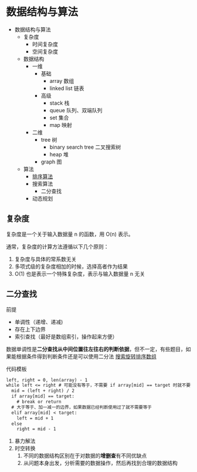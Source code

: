 # 数据结构与算法

- 数据结构与算法
  - 复杂度
    - 时间复杂度
    - 空间复杂度
  - 数据结构
    - 一维
      - 基础
        - array 数组
        - linked list 链表
      - 高级
        - stack 栈
        - queue 队列、双端队列
        - set 集合
        - map 映射
    - 二维
      - tree 树
        - binary search tree 二叉搜索树
        - heap 堆
      - graph 图
  - 算法
    - [排序算法](./排序算法.md)
    - 搜索算法
      - 二分查找
    - 动态规划

## 复杂度

复杂度是一个关于输入数据量 n 的函数，用 O(n) 表示。

通常，复杂度的计算方法遵循以下几个原则：

1. 复杂度与具体的常系数无关
2. 多项式级的复杂度相加的时候，选择高者作为结果
3. O(1) 也是表示一个特殊复杂度，表示与输入数据量 n 无关

## 二分查找

前提

- 单调性（递增、递减)
- 存在上下边界
- 索引查找（最好是数组索引，操作起来方便）

数据单调性是**二分查找从中间位置往左往右的判断依据**，但不一定，有些题目，如果能根据条件得到判断条件还是可以使用二分法
[搜索旋转排序数组](https://leetcode-cn.com/problems/search-in-rotated-sorted-array/)

代码模板

```txt
left, right = 0, len(array) - 1
while left <= right # 可能没有等于，不需要 if array[mid] == target 时就不要等于
  mid = (left + right) / 2
  if array[mid] == target:
    # break or return 
  # 大于等于、加一减一的边界，如果数据已经判断使用过了就不需要等于
  elif array[mid] < target:
    left = mid + 1
  else 
    right = mid - 1
```

1. 暴力解法
2. 时空转换
   1. 不同的数据结构区别在于对数据的**增删查**有不同优缺点
   2. 从问题本身出发，分析需要的数据操作，然后再找到合理的数据结构